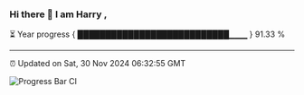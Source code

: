 ### Hi there 👋 I am Harry , 

⏳ Year progress { ███████████████████████████▁▁▁ } 91.33 %

---

⏰ Updated on Sat, 30 Nov 2024 06:32:55 GMT

![Progress Bar CI](https://github.com/duykhang68/duykhang68/workflows/Progress%20Bar%20CI/badge.svg)
